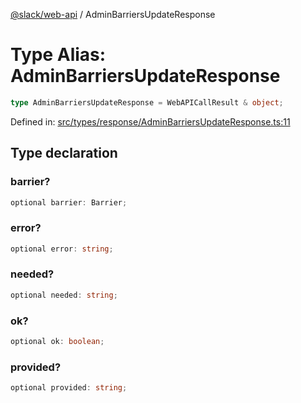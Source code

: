 [@slack/web-api](../index.md) / AdminBarriersUpdateResponse

# Type Alias: AdminBarriersUpdateResponse

```ts
type AdminBarriersUpdateResponse = WebAPICallResult & object;
```

Defined in: [src/types/response/AdminBarriersUpdateResponse.ts:11](https://github.com/slackapi/node-slack-sdk/blob/main/packages/web-api/src/types/response/AdminBarriersUpdateResponse.ts#L11)

## Type declaration

### barrier?

```ts
optional barrier: Barrier;
```

### error?

```ts
optional error: string;
```

### needed?

```ts
optional needed: string;
```

### ok?

```ts
optional ok: boolean;
```

### provided?

```ts
optional provided: string;
```
